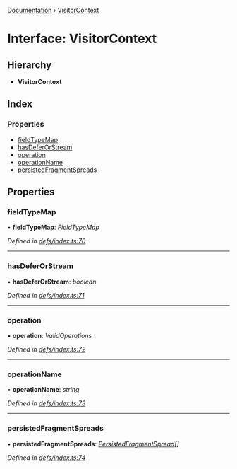 [Documentation](../README.md) › [VisitorContext](visitorcontext.md)

# Interface: VisitorContext

## Hierarchy

* **VisitorContext**

## Index

### Properties

* [fieldTypeMap](visitorcontext.md#fieldtypemap)
* [hasDeferOrStream](visitorcontext.md#hasdeferorstream)
* [operation](visitorcontext.md#operation)
* [operationName](visitorcontext.md#operationname)
* [persistedFragmentSpreads](visitorcontext.md#persistedfragmentspreads)

## Properties

###  fieldTypeMap

• **fieldTypeMap**: *FieldTypeMap*

*Defined in [defs/index.ts:70](https://github.com/badbatch/graphql-box/blob/1c5407ab/packages/request-parser/src/defs/index.ts#L70)*

___

###  hasDeferOrStream

• **hasDeferOrStream**: *boolean*

*Defined in [defs/index.ts:71](https://github.com/badbatch/graphql-box/blob/1c5407ab/packages/request-parser/src/defs/index.ts#L71)*

___

###  operation

• **operation**: *ValidOperations*

*Defined in [defs/index.ts:72](https://github.com/badbatch/graphql-box/blob/1c5407ab/packages/request-parser/src/defs/index.ts#L72)*

___

###  operationName

• **operationName**: *string*

*Defined in [defs/index.ts:73](https://github.com/badbatch/graphql-box/blob/1c5407ab/packages/request-parser/src/defs/index.ts#L73)*

___

###  persistedFragmentSpreads

• **persistedFragmentSpreads**: *[PersistedFragmentSpread](../README.md#persistedfragmentspread)[]*

*Defined in [defs/index.ts:74](https://github.com/badbatch/graphql-box/blob/1c5407ab/packages/request-parser/src/defs/index.ts#L74)*
